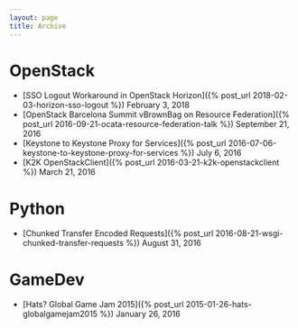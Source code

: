 ```yaml
---
layout: page
title: Archive
---
```


# OpenStack
* [SSO Logout Workaround in OpenStack Horizon]({% post_url 2018-02-03-horizon-sso-logout %}) February 3, 2018
* [OpenStack Barcelona Summit vBrownBag on Resource Federation]({% post_url 2016-09-21-ocata-resource-federation-talk %}) September 21, 2016
* [Keystone to Keystone Proxy for Services]({% post_url 2016-07-06-keystone-to-keystone-proxy-for-services %}) July 6, 2016
* [K2K OpenStackClient]({% post_url 2016-03-21-k2k-openstackclient %}) March 21, 2016

# Python
* [Chunked Transfer Encoded Requests]({% post_url 2016-08-21-wsgi-chunked-transfer-requests %}) August 31, 2016

# GameDev
* [Hats? Global Game Jam 2015]({% post_url 2015-01-26-hats-globalgamejam2015 %}) January 26, 2016
